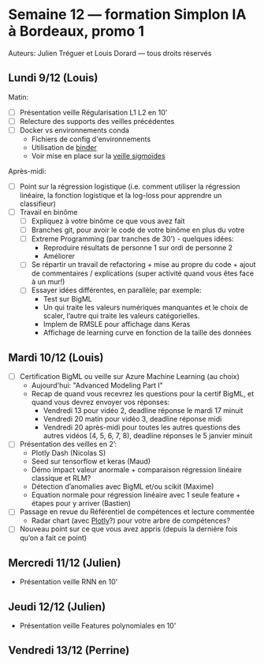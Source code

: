 # Semaine 12 — formation Simplon IA à Bordeaux, promo 1

Auteurs: Julien Tréguer et Louis Dorard — tous droits réservés

## Lundi 9/12 (Louis)

Matin:

* [ ] Présentation veille Régularisation L1 L2 en 10'
* [ ] Relecture des supports des veilles précédentes
* [ ] Docker vs environnements conda
  * Fichiers de config d'environnements
  * Utilisation de [binder](https://mybinder.readthedocs.io/en/latest/config_files.html#config-files)
  * Voir mise en place sur la [veille sigmoïdes](https://github.com/Simplon-IA-Bdx-1/Veille-7-Sigmoides)

Après-midi:

* [ ] Point sur la régression logistique (i.e. comment utiliser la régression linéaire, la fonction logistique et la log-loss pour apprendre un classifieur)
* [ ] Travail en binôme
  * [ ] Expliquez à votre binôme ce que vous avez fait
  * [ ] Branches git, pour avoir le code de votre binôme en plus du votre
  * [ ] Extreme Programming (par tranches de 30') - quelques idées:
    * Reproduire résultats de personne 1 sur ordi de personne 2
    * Améliorer
  * [ ] Se répartir un travail de refactoring + mise au propre du code + ajout de commentaires / explications (super activité quand vous êtes face à un mur!)
  * [ ] Essayer idées différentes, en parallèle; par exemple:
    * Test sur BigML 
    * Un qui traite les valeurs numériques manquantes et le choix de scaler, l’autre qui traite les valeurs catégorielles. 
    * Implem de RMSLE pour affichage dans Keras 
    * Affichage de learning curve en fonction de la taille des données

## Mardi 10/12 (Louis)

* [ ] Certification BigML ou veille sur Azure Machine Learning (au choix)
  * Aujourd'hui: "Advanced Modeling Part I"
  * Recap de quand vous recevrez les questions pour la certif BigML, et quand vous devrez envoyer vos réponses:
    * Vendredi 13 pour vidéo 2, deadline réponse le mardi 17 minuit
    * Vendredi 20 matin pour vidéo 3, deadline réponse midi
    * Vendredi 20 après-midi pour toutes les autres questions des autres vidéos (4, 5, 6, 7, 8), deadline réponses le 5 janvier minuit
* [ ] Présentation des veilles en 2’:
  * Plotly Dash (Nicolas S)
  * Seed sur tensorflow et keras (Maud)
  * Démo impact valeur anormale + comparaison régression linéaire classique et RLM?
  * Détection d’anomalies avec BigML et/ou scikit (Maxime)
  * Equation normale pour régression linéaire avec 1 seule feature + étapes pour y arriver (Bastien)
* [ ] Passage en revue du Référentiel de compétences et lecture commentée
  * Radar chart (avec [Plotly](https://plot.ly/python/radar-chart/)?) pour votre arbre de compétences?
* [ ] Nouveau point sur ce que vous avez appris (depuis la dernière fois qu’on a fait ce point)

## Mercredi 11/12 (Julien)

* Présentation veille RNN en 10'

## Jeudi 12/12 (Julien)

* Présentation veille Features polynomiales en 10'

## Vendredi 13/12 (Perrine)
